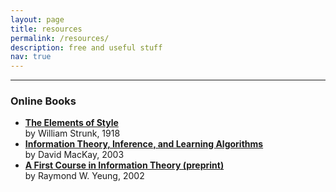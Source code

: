 ```yaml
---
layout: page
title: resources
permalink: /resources/
description: free and useful stuff
nav: true
---
```


***

### Online Books
- **[The Elements of Style](http://www.bartleby.com/141/)**  
by William Strunk, 1918
- **[Information Theory, Inference, and Learning Algorithms](http://www.inference.phy.cam.ac.uk/mackay/itila/book.html)**  
by David MacKay, 2003
- **[A First Course in Information Theory (preprint)](http://iest2.ie.cuhk.edu.hk/~whyeung/book/)**  
by Raymond W. Yeung, 2002
